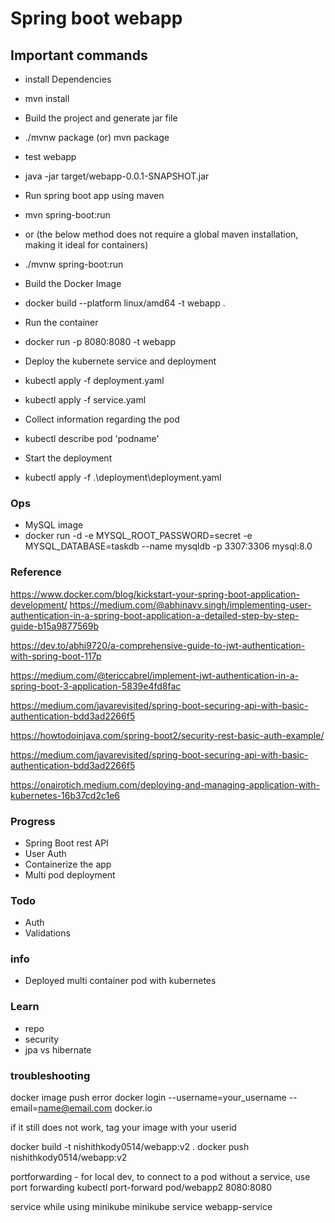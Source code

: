 # Spring boot webapp

## Important commands

- install Dependencies
- mvn install
- Build the project and generate jar file
- ./mvnw package (or) mvn package 
- test webapp
- java -jar target/webapp-0.0.1-SNAPSHOT.jar

- Run spring boot app using maven
- mvn spring-boot:run
- or (the below method does not require a global maven installation, making it ideal for containers)
- ./mvnw spring-boot:run
- Build the Docker Image
- docker build --platform linux/amd64 -t webapp .
- Run the container
- docker run -p 8080:8080 -t webapp
- Deploy the kubernete service and deployment
- kubectl apply -f deployment.yaml
- kubectl apply -f service.yaml
- Collect information regarding the pod
- kubectl describe pod 'podname'
- Start the deployment
- kubectl apply -f .\deployment\deployment.yaml

### Ops
- MySQL image
- docker run -d -e MYSQL_ROOT_PASSWORD=secret -e MYSQL_DATABASE=taskdb --name mysqldb -p 3307:3306 mysql:8.0


### Reference
https://www.docker.com/blog/kickstart-your-spring-boot-application-development/
https://medium.com/@abhinavv.singh/implementing-user-authentication-in-a-spring-boot-application-a-detailed-step-by-step-guide-b15a9877569b

https://dev.to/abhi9720/a-comprehensive-guide-to-jwt-authentication-with-spring-boot-117p

https://medium.com/@tericcabrel/implement-jwt-authentication-in-a-spring-boot-3-application-5839e4fd8fac

https://medium.com/javarevisited/spring-boot-securing-api-with-basic-authentication-bdd3ad2266f5

https://howtodoinjava.com/spring-boot2/security-rest-basic-auth-example/

https://medium.com/javarevisited/spring-boot-securing-api-with-basic-authentication-bdd3ad2266f5

https://onairotich.medium.com/deploying-and-managing-application-with-kubernetes-16b37cd2c1e6

### Progress
- Spring Boot rest API
- User Auth
- Containerize the app
- Multi pod deployment

### Todo
- Auth
- Validations

### info
- Deployed multi container pod with kubernetes

### Learn
- repo
- security
- jpa vs hibernate

### troubleshooting
docker image push error 
docker login --username=your_username --email=name@email.com docker.io

if it still does not work, tag your image with your userid

docker build -t nishithkody0514/webapp:v2 .
docker push nishithkody0514/webapp:v2  

portforwarding - for local dev, to connect to a pod without a service, use port forwarding
kubectl port-forward pod/webapp2 8080:8080

service while using minikube
minikube service webapp-service
